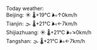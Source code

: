Today weather:  
Beijing: ☀️ 🌡️+19°C 🌬️↑0km/h  
Tianjin: 🌫  🌡️+21°C 🌬️←7km/h  
Shijiazhuang: ☀️ 🌡️+21°C 🌬️↘0km/h  
Tangshan: 🌫  🌡️+21°C 🌬️←7km/h  
